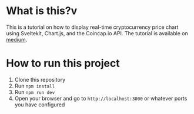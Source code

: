 # What is this?v
This is a tutorial on how to display real-time cryptocurrency price chart using Sveltekit, Chart.js, and the Coincap.io API. The tutorial is available on [medium](https://medium.com/@Heesel/display-crypto-data-real-time-in-a-chart-using-sveltekit-chart-js-coincap-io-70b90d3aac90).


# How to run this project
1. Clone this repository
2. Run `npm install`
3. Run `npm run dev`
4. Open your browser and go to `http://localhost:3000` or whatever ports you have configured